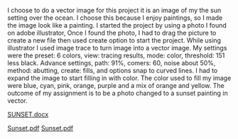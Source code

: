 


I choose to do a vector image for this project it is an image of my the sun setting over the ocean. I choose this because I enjoy paintings, so I made the image look like a painting. I started the project by using a photo I found on adobe illustrator, Once I found the photo, I had to drag the picture to create a new file then used create option to start the project. While using illustrator I used image trace to turn image into a vector image. My settings were the preset: 6 colors, view: tracing results, mode: color, threshold: 151 less black. Advance settings, path: 91%, comers: 60, noise about 50%, method: abutting, create: fills, and options snap to curved lines.  I had to expand the image to start filling in with color. The color used to fill my image were blue, cyan, pink, orange, purple and a mix of orange and yellow. The outcome of my assignment is to be a photo changed to a sunset painting in vector.








[SUNSET.docx](https://github.com/Lshepherdjr/Art/files/7696415/SUNSET.docx)






[Sunset.pdf](https://github.com/Lshepherdjr/Art/files/7696398/Sunset.pdf)
[Sunset.pdf](https://github.com/Lshepherdjr/Art/files/7696413/Sunset.pdf)
